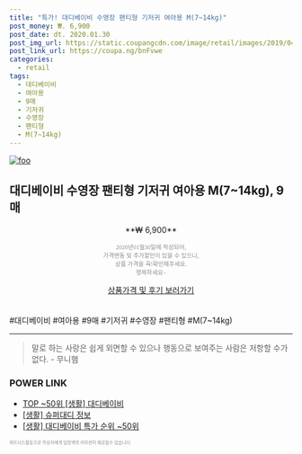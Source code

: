 ```yaml
--- 
title: "특가! 대디베이비 수영장 팬티형 기저귀 여아용 M(7~14kg)" 
post_money: ₩. 6,900 
post_date: dt. 2020.01.30 
post_img_url: https://static.coupangcdn.com/image/retail/images/2019/04/26/3/1/a68e342c-136e-473f-9d6d-b7af0d69c2b0.jpg 
post_link_url: https://coupa.ng/bnFvwe 
categories: 
  - retail 
tags: 
  - 대디베이비 
  - 여아용 
  - 9매 
  - 기저귀 
  - 수영장 
  - 팬티형 
  - M(7~14kg) 
--- 
```

[![foo](https://static.coupangcdn.com/image/retail/images/2019/04/26/3/1/a68e342c-136e-473f-9d6d-b7af0d69c2b0.jpg)](https://coupa.ng/bnFvwe) 

## 대디베이비 수영장 팬티형 기저귀 여아용 M(7~14kg), 9매 
<p style="text-align: center;">**₩ 6,900**</p> 
<p style="text-align: center;"><span style="color: #898c8f; font-family: Georgia,Times,serif; font-size: 0.75em;">2020년01월30일에 작성되어, <br>가격변동 및 추가할인이 있을 수 있으니,<br> 상품 가격을 꼭!확인해주세요.<br>행복하세요~</span> 
</p>	 
<div markdown="0" style="text-align: center;"><a href="https://coupa.ng/bnFvwe" class="btn btn--success">상품가격 및 후기 보러가기</a></div> 
<br><br> 
  #대디베이비 #여아용 #9매 #기저귀 #수영장 #팬티형 #M(7~14kg) 
<hr> 

> 말로 하는 사랑은 쉽게 외면할 수 있으나 행동으로 보여주는 사람은 저항할 수가 없다. - 무니햄 


### POWER LINK

* <a href="https://blog.naver.com/an0733/221790647507" target="_blank"> TOP ~50위 [생활] 대디베이비</a>
* <a href="https://blog.naver.com/santokki14/221769883286" target="_blank"> [생활] 슈퍼대디 정보 </a>
* <a href="https://blog.naver.com/sakai111/221790647530" target="_blank"> [생활] 대디베이비 특가 순위 ~50위</a>

<span style="color: #898c8f; font-family: Georgia,Times,serif; font-size: 0.55em;">파트너스활동으로 작성자에게 일정액의 커미션이 제공될수 있습니다.</span> 
